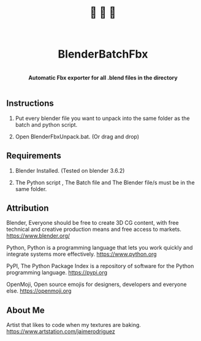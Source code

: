 <h1 align="center">🤖 🦤 🤖</h1>

<br />

<h1 align="center">BlenderBatchFbx</h1>

<br />

<div align="center">
  <strong>Automatic Fbx exporter for all .blend files in the directory</strong>
</div>

<br />

## Instructions

1. Put every blender file you want to unpack into the same folder as the batch and python script.

2. Open BlenderFbxUnpack.bat. (Or drag and drop)
   
## Requirements

1. Blender Installed. (Tested on blender 3.6.2)

2. The Python script , The Batch file and The Blender file/s must be in the same folder.

## Attribution

Blender, Everyone should be free to create 3D CG content, with free technical and creative production means and free access to markets. https://www.blender.org/

Python, Python is a programming language that lets you work quickly
and integrate systems more effectively. https://www.python.org

PyPI, The Python Package Index is a repository of software for the Python programming language. https://pypi.org

OpenMoji, Open source emojis for designers, developers and everyone else. https://openmoji.org

## About Me

Artist that likes to code when my textures are baking. https://www.artstation.com/jaimerodriguez
